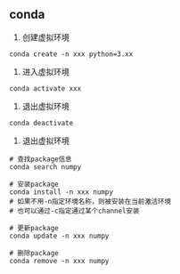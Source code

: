 ## conda

1. 创建虚拟环境

```
conda create -n xxx python=3.xx
```

1. 进入虚拟环境

```
conda activate xxx
```

1. 退出虚拟环境

```
conda deactivate
```

1. 退出虚拟环境
```
# 查找package信息
conda search numpy
 
# 安装package
conda install -n xxx numpy
# 如果不用-n指定环境名称，则被安装在当前激活环境
# 也可以通过-c指定通过某个channel安装
 
# 更新package
conda update -n xxx numpy
 
# 删除package
conda remove -n xxx numpy
```
